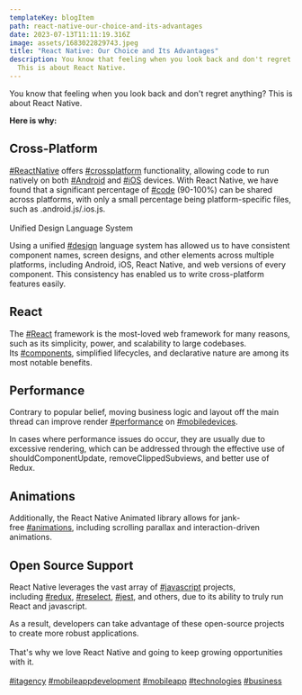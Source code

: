 ```yaml
---
templateKey: blogItem
path: react-native-our-choice-and-its-advantages
date: 2023-07-13T11:11:19.316Z
image: assets/1683022829743.jpeg
title: "React Native: Our Choice and Its Advantages"
description: You know that feeling when you look back and don't regret anything?
  This is about React Native.
---
```

You know that feeling when you look back and don't regret anything? This is about React Native. 

**Here is why:**

## Cross-Platform

[\#ReactNative](https://www.linkedin.com/feed/hashtag/?keywords=reactnative&highlightedUpdateUrns=urn%3Ali%3Aactivity%3A7059109394487107584) offers [\#crossplatform](https://www.linkedin.com/feed/hashtag/?keywords=crossplatform&highlightedUpdateUrns=urn%3Ali%3Aactivity%3A7059109394487107584) functionality, allowing code to run natively on both [\#Android](https://www.linkedin.com/feed/hashtag/?keywords=android&highlightedUpdateUrns=urn%3Ali%3Aactivity%3A7059109394487107584) and [\#iOS](https://www.linkedin.com/feed/hashtag/?keywords=ios&highlightedUpdateUrns=urn%3Ali%3Aactivity%3A7059109394487107584) devices. With React Native, we have found that a significant percentage of [\#code](https://www.linkedin.com/feed/hashtag/?keywords=code&highlightedUpdateUrns=urn%3Ali%3Aactivity%3A7059109394487107584) (90-100%) can be shared across platforms, with only a small percentage being platform-specific files, such as .android.js/.ios.js.\
\
Unified Design Language System

Using a unified [\#design](https://www.linkedin.com/feed/hashtag/?keywords=design&highlightedUpdateUrns=urn%3Ali%3Aactivity%3A7059109394487107584) language system has allowed us to have consistent component names, screen designs, and other elements across multiple platforms, including Android, iOS, React Native, and web versions of every component. This consistency has enabled us to write cross-platform features easily.

## React 

The [\#React](https://www.linkedin.com/feed/hashtag/?keywords=react&highlightedUpdateUrns=urn%3Ali%3Aactivity%3A7059109394487107584) framework is the most-loved web framework for many reasons, such as its simplicity, power, and scalability to large codebases. Its [\#components](https://www.linkedin.com/feed/hashtag/?keywords=components&highlightedUpdateUrns=urn%3Ali%3Aactivity%3A7059109394487107584), simplified lifecycles, and declarative nature are among its most notable benefits.

## Performance

Contrary to popular belief, moving business logic and layout off the main thread can improve render [\#performance](https://www.linkedin.com/feed/hashtag/?keywords=performance&highlightedUpdateUrns=urn%3Ali%3Aactivity%3A7059109394487107584) on [\#mobiledevices](https://www.linkedin.com/feed/hashtag/?keywords=mobiledevices&highlightedUpdateUrns=urn%3Ali%3Aactivity%3A7059109394487107584).

 In cases where performance issues do occur, they are usually due to excessive rendering, which can be addressed through the effective use of shouldComponentUpdate, removeClippedSubviews, and better use of Redux.

## Animations

Additionally, the React Native Animated library allows for jank-free [\#animations](https://www.linkedin.com/feed/hashtag/?keywords=animations&highlightedUpdateUrns=urn%3Ali%3Aactivity%3A7059109394487107584), including scrolling parallax and interaction-driven animations.

## Open Source Support

React Native leverages the vast array of [\#javascript](https://www.linkedin.com/feed/hashtag/?keywords=javascript&highlightedUpdateUrns=urn%3Ali%3Aactivity%3A7059109394487107584) projects, including [\#redux](https://www.linkedin.com/feed/hashtag/?keywords=redux&highlightedUpdateUrns=urn%3Ali%3Aactivity%3A7059109394487107584), [\#reselect](https://www.linkedin.com/feed/hashtag/?keywords=reselect&highlightedUpdateUrns=urn%3Ali%3Aactivity%3A7059109394487107584), [\#jest](https://www.linkedin.com/feed/hashtag/?keywords=jest&highlightedUpdateUrns=urn%3Ali%3Aactivity%3A7059109394487107584), and others, due to its ability to truly run React and javascript. 

As a result, developers can take advantage of these open-source projects to create more robust applications.\
\
That's why we love React Native and going to keep growing opportunities with it.\
\
[\#itagency](https://www.linkedin.com/feed/hashtag/?keywords=itagency&highlightedUpdateUrns=urn%3Ali%3Aactivity%3A7059109394487107584) [\#mobileappdevelopment](https://www.linkedin.com/feed/hashtag/?keywords=mobileappdevelopment&highlightedUpdateUrns=urn%3Ali%3Aactivity%3A7059109394487107584) [\#mobileapp](https://www.linkedin.com/feed/hashtag/?keywords=mobileapp&highlightedUpdateUrns=urn%3Ali%3Aactivity%3A7059109394487107584) [\#technologies](https://www.linkedin.com/feed/hashtag/?keywords=technologies&highlightedUpdateUrns=urn%3Ali%3Aactivity%3A7059109394487107584) [\#business](https://www.linkedin.com/feed/hashtag/?keywords=business&highlightedUpdateUrns=urn%3Ali%3Aactivity%3A7059109394487107584)